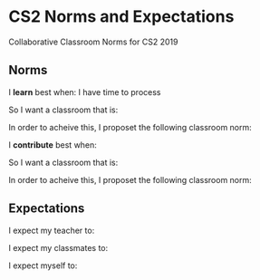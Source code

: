 # CS2 Norms and Expectations
Collaborative Classroom Norms for CS2 2019

## Norms
I **learn** best when: I have time to process

So I want a classroom that is:

In order to acheive this, I proposet the following classroom norm:


I **contribute** best when:

So I want a classroom that is:

In order to acheive this, I proposet the following classroom norm:


## Expectations
I expect my teacher to:

I expect my classmates to:

I expect myself to:
